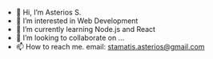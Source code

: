 - 👋 Hi, I’m Asterios S.
- 👀 I’m interested in Web Development
- 🌱 I’m currently learning Node.js and React
- 💞️ I’m looking to collaborate on ...
- 📫 How to reach me. email: stamatis.asterios@gmail.com

<!---
AsteriRay/AsteriRay is a ✨ special ✨ repository because its `README.md` (this file) appears on your GitHub profile.
You can click the Preview link to take a look at your changes.
--->
